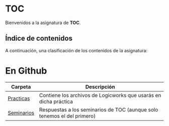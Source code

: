 # TOC

Bienvenidos a la asignatura de **TOC**.

## Índice de contenidos

A continuación, una clasificación de los contenidos de la asignatura:

# En Github
| Carpeta | Descripción | 
| --------| ----------- |
|[Practicas](practicas) | Contiene los archivos de Logicworks que usarás en dicha práctica | 
|[Seminarios](Seminarios) | Respuestas a los seminarios de TOC (aunque solo tenemos el del primero) | 
